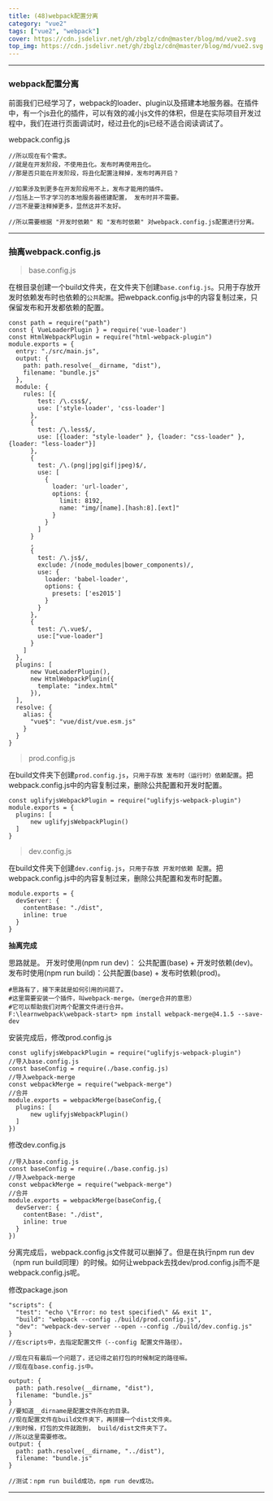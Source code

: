 ```yaml
---
title: (48)webpack配置分离
category: "vue2"
tags: ["vue2", "webpack"]
cover: https://cdn.jsdelivr.net/gh/zbglz/cdn@master/blog/md/vue2.svg
top_img: https://cdn.jsdelivr.net/gh/zbglz/cdn@master/blog/md/vue2.svg
---
```


***

### webpack配置分离


前面我们已经学习了，webpack的loader、plugin以及搭建本地服务器。在插件中，有一个js丑化的插件，可以有效的减小js文件的体积，但是在实际项目开发过程中，我们在进行页面调试时，经过丑化的js已经不适合阅读调试了。

webpack.config.js

    //所以现在有个需求。
    //就是在开发阶段，不使用丑化。发布时再使用丑化。
    //那是否只能在开发阶段，将丑化配置注释掉，发布时再开启？
    
    //如果涉及到更多在开发阶段用不上，发布才能用的插件。
    //包括上一节才学习的本地服务器搭建配置， 发布时并不需要。
    //岂不是要注释掉更多，显然这并不友好。
    
    //所以需要根据 "开发时依赖" 和 "发布时依赖" 对webpack.config.js配置进行分离。


***

### 抽离webpack.config.js

> base.config.js

在根目录创建一个build文件夹，在文件夹下创建`base.config.js`。只用于存放开发时依赖发布时也依赖的`公共配置`。把webpack.config.js中的内容复制过来，只保留发布和开发都依赖的配置。


    const path = require("path")
    const { VueLoaderPlugin } = require('vue-loader')
    const HtmlWebpackPlugin = require("html-webpack-plugin")
    module.exports = {
      entry: "./src/main.js",
      output: {
        path: path.resolve(__dirname, "dist"),
        filename: "bundle.js"
      },
      module: {
        rules: [{
            test: /\.css$/,
            use: ['style-loader', 'css-loader']
          },
          {
            test: /\.less$/,
            use: [{loader: "style-loader" }, {loader: "css-loader" }, {loader: "less-loader"}]
          },
          {
            test: /\.(png|jpg|gif|jpeg)$/,
            use: [
              {
                loader: 'url-loader',
                options: {
                  limit: 8192,
                  name: "img/[name].[hash:8].[ext]"
                }
              }
            ]
          }
          ,
          {
            test: /\.js$/,
            exclude: /(node_modules|bower_components)/,
            use: {
              loader: 'babel-loader',
              options: {
                presets: ['es2015']
              }
            }
          },
          {
            test: /\.vue$/,
            use:["vue-loader"]
          }
        ]
      },
      plugins: [
          new VueLoaderPlugin(),
          new HtmlWebpackPlugin({
            template: "index.html"
          }),
      ],
      resolve: {
        alias: {
          "vue$": "vue/dist/vue.esm.js"
        }
      }
    }


> prod.config.js

在build文件夹下创建`prod.config.js`，`只用于存放 发布时（运行时）依赖配置`。把webpack.config.js中的内容复制过来，删除公共配置和开发时配置。


    const uglifyjsWebpackPlugin = require("uglifyjs-webpack-plugin")
    module.exports = {
      plugins: [
          new uglifyjsWebpackPlugin()
      ]
    }


> dev.config.js

在build文件夹下创建`dev.config.js`，`只用于存放 开发时依赖 配置`。把webpack.config.js中的内容复制过来，删除公共配置和发布时配置。


    module.exports = {
      devServer: {
        contentBase: "./dist",
        inline: true
      }
    }


**抽离完成**

思路就是。
开发时使用(npm run dev)：  公共配置(base) + 开发时依赖(dev)。
发布时使用(npm run build)：公共配置(base) + 发布时依赖(prod)。


    #思路有了，接下来就是如何引用的问题了。
    #这里需要安装一个插件，叫webpack-merge。（merge合并的意思）
    #它可以帮助我们对两个配置文件进行合并。
    F:\learnwebpack\webpack-start> npm install webpack-merge@4.1.5 --save-dev

安装完成后，修改prod.config.js


    const uglifyjsWebpackPlugin = require("uglifyjs-webpack-plugin")
    //导入base.config.js
    const baseConfig = require(./base.config.js)
    //导入webpack-merge
    const webpackMerge = require("webpack-merge")
    //合并
    module.exports = webpackMerge(baseConfig,{
      plugins: [
          new uglifyjsWebpackPlugin()
      ]
    })

修改dev.config.js

    //导入base.config.js
    const baseConfig = require(./base.config.js)
    //导入webpack-merge
    const webpackMerge = require("webpack-merge")
    //合并
    module.exports = webpackMerge(baseConfig,{
      devServer: {
        contentBase: "./dist",
        inline: true
      }
    })

分离完成后，webpack.config.js文件就可以删掉了。但是在执行npm run dev（npm run build同理）的时候。如何让webpack去找dev/prod.config.js而不是webpack.config.js呢。

修改package.json


    "scripts": {
      "test": "echo \"Error: no test specified\" && exit 1",
      "build": "webpack --config ./build/prod.config.js",
      "dev": "webpack-dev-server --open --config ./build/dev.config.js"
    }
    //在scripts中，去指定配置文件（--config 配置文件路径）。
    
    //现在只有最后一个问题了，还记得之前打包的时候制定的路径嘛。
    //现在在base.config.js中。
    
    output: {
      path: path.resolve(__dirname, "dist"),
      filename: "bundle.js"
    }
    //要知道__dirname是配置文件所在的目录。
    //现在配置文件在build文件夹下，再拼接一个dist文件夹。
    //到时候，打包的文件就跑到， build/dist文件夹下了。
    //所以这里需要修改。
    output: {
      path: path.resolve(__dirname, "../dist"),
      filename: "bundle.js"
    }
    
    //测试：npm run build成功，npm run dev成功。


***